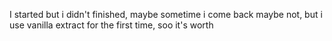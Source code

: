 I started but i didn't finished, maybe sometime i come back maybe not, but i use vanilla extract for the first time, soo it's worth
